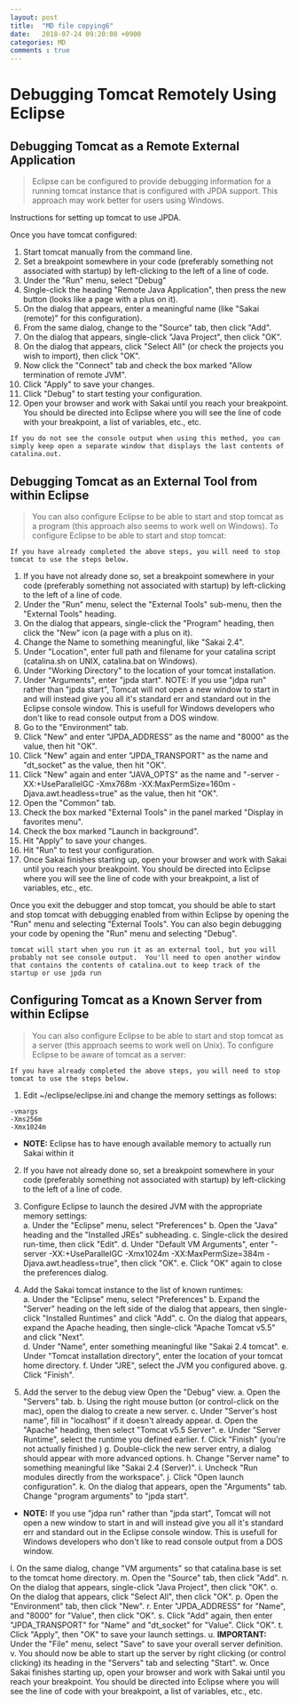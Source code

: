 ```yaml
---
layout: post
title:  "MD file copying6"
date:   2018-07-24 09:20:00 +0900
categories: MD
comments : true
---
```


# Debugging Tomcat Remotely Using Eclipse 

## Debugging Tomcat as a Remote External Application

 > Eclipse can be configured to provide debugging information for a running tomcat instance that is configured with JPDA support.  This approach may work better for users using Windows.  

Instructions for setting up tomcat to use JPDA.

Once you have tomcat configured:

1. Start tomcat manually from the command line.
2. Set a breakpoint somewhere in your code (preferably something not associated with startup) by left-clicking to the left of a line of code.
3. Under the "Run" menu, select "Debug"
4. Single-click the heading "Remote Java Application", then press the new button (looks like a page with a plus on it).
5. On the dialog that appears, enter a meaningful name (like "Sakai (remote)" for this configuration).
6. From the same dialog, change to the "Source" tab, then click "Add".
7. On the dialog that appears, single-click "Java Project", then click "OK".
8. On the dialog that appears, click "Select All" (or check the projects you wish to import), then click "OK".
9. Now click the "Connect" tab and check the box marked "Allow termination of remote JVM".
10. Click "Apply" to save your changes.
11. Click "Debug" to start testing your configuration.
12. Open your browser and work with Sakai until you reach your breakpoint.  You should be directed into Eclipse where you will see the line of code with your breakpoint, a list of variables, etc., etc.

```If you do not see the console output when using this method, you can simply keep open a separate window that displays the last contents of catalina.out.```

## Debugging Tomcat as an External Tool from within Eclipse

 > You can also configure Eclipse to be able to start and stop tomcat as a program (this approach also seems to work well on Windows).  To configure Eclipse to be able to start and stop tomcat:

```If you have already completed the above steps, you will need to stop tomcat to use the steps below.```

1. If you have not already done so, set a breakpoint somewhere in your code (preferably something not associated with startup) by left-clicking to the left of a line of code.
2. Under the "Run" menu, select the "External Tools" sub-menu, then the "External Tools" heading.
3. On the dialog that appears, single-click the "Program" heading, then click the "New" icon (a page with a plus on it).
4. Change the Name to something meaningful, like "Sakai 2.4".
5. Under "Location", enter full path and filename for your catalina script (catalina.sh on UNIX, catalina.bat on Windows).
6. Under "Working Directory" to the location of your tomcat installation.
7. Under "Arguments", enter "jpda start".	 NOTE: If you use "jdpa run" rather than "jpda start", Tomcat will not open a new window to start in and will instead give you all it's standard err and standard out in the Eclipse console window. This is usefull for Windows developers who don't like to read console output from a DOS window.
8. Go to the "Environment" tab.
9. Click "New" and enter "JPDA_ADDRESS" as the name and "8000" as the value, then hit "OK".
10. Click "New" again and enter "JPDA_TRANSPORT" as the name and "dt_socket" as the value, then hit "OK".
11. Click "New" again and enter "JAVA_OPTS" as the name and "-server -XX:+UseParallelGC -Xmx768m -XX:MaxPermSize=160m -Djava.awt.headless=true" as the value, then hit "OK".
12. Open the "Common" tab.
13. Check the box marked "External Tools" in the panel marked "Display in favorites menu".
14. Check the box marked "Launch in background".
15. Hit "Apply" to save your changes.
16. Hit "Run" to test your configuration.
17. Once Sakai finishes starting up, open your browser and work with Sakai until you reach your breakpoint. You should be directed into Eclipse where you will see the line of code with your breakpoint, a list of variables, etc., etc.

Once you exit the debugger and stop tomcat, you should be able to start and stop tomcat with debugging enabled from within Eclipse by opening the "Run" menu and selecting "External Tools".  You can also begin debugging your code by opening the "Run" menu and selecting "Debug".

```tomcat will start when you run it as an external tool, but you will probably not see console output.  You'll need to open another window that contains the contents of catalina.out to keep track of the startup or use jpda run```

## Configuring Tomcat as a Known Server from within Eclipse

 > You can also configure Eclipse to be able to start and stop tomcat as a server (this approach seems to work well on Unix).  To configure Eclipse to be aware of tomcat as a server:

```If you have already completed the above steps, you will need to stop tomcat to use the steps below.```

1. Edit ~/eclipse/eclipse.ini and change the memory settings as follows: 

```
-vmargs
-Xms256m
-Xmx1024m
```

 * <b>NOTE:</b> Eclipse has to have enough available memory to actually run Sakai within it

2. If you have not already done so, set a breakpoint somewhere in your code (preferably something not associated with startup) by left-clicking to the left of a line of code.

3. Configure Eclipse to launch the desired JVM with the appropriate memory settings:	 
 a. Under the "Eclipse" menu, select "Preferences"
 b. Open the "Java" heading and the "Installed JREs" subheading.
 c. Single-click the desired run-time, then click "Edit".
 d. Under "Default VM Arguments", enter "-server -XX:+UseParallelGC -Xmx1024m -XX:MaxPermSize=384m -Djava.awt.headless=true", then click "OK".
 e. Click "OK" again to close the preferences dialog.

4. Add the Sakai tomcat instance to the list of known runtimes:	 
 a. Under the "Eclipse" menu, select "Preferences"
 b. Expand the "Server" heading on the left side of the dialog that appears, then single-click "Installed Runtimes" and click "Add".
 c. On the dialog that appears, expand the Apache heading, then single-click "Apache Tomcat v5.5" and click "Next".\
 d. Under "Name", enter something meaningful like "Sakai 2.4 tomcat".
 e. Under "Tomcat installation directory", enter the location of your tomcat home directory.
 f. Under "JRE", select the JVM you configured above.
 g. Click "Finish".

5. Add the server to the debug view	 Open the "Debug" view.
 a. Open the "Servers" tab.
 b. Using the right mouse button (or control-click on the mac), open the dialog to create a new server.
 c. Under "Server's host name", fill in "localhost" if it doesn't already appear.
 d. Open the "Apache" heading, then select "Tomcat v5.5 Server".
 e. Under "Server Runtime", select the runtime you defined earlier.
 f. Click "Finish" (you're not actually finished  )
 g. Double-click the new server entry, a dialog should appear with more advanced options.
 h. Change "Server name" to something meaningful like "Sakai 2.4 (Server)".
 i. Uncheck "Run modules directly from the workspace".
 j. Click "Open launch configuration".
 k. On the dialog that appears, open the "Arguments" tab.  Change "program arguments" to "jpda start".		 
 
  * <b>NOTE:</b> If you use "jdpa run" rather than "jpda start", Tomcat will not open a new window to start in and will instead give you all it's standard err and standard out in the Eclipse console window. This is usefull for Windows developers who don't like to read console output from a DOS window.

 l. On the same dialog, change "VM arguments" so that catalina.base is set to the tomcat home directory.
 m. Open the "Source" tab, then click "Add".
 n. On the dialog that appears, single-click "Java Project", then click "OK".
 o. On the dialog that appears, click "Select All", then click "OK".
 p. Open the "Environment" tab, then click "New".
 r. Enter "JPDA_ADDRESS" for "Name", and "8000" for "Value", then click "OK".
 s. Click "Add" again, then enter "JPDA_TRANSPORT" for "Name" and "dt_socket" for "Value".  Click "OK".
 t. Click "Apply", then "OK" to save your launch settings.
 u. <b>IMPORTANT:</b>  Under the "File" menu, select "Save" to save your overall server definition.
 v. You should now be able to start up the server by right clicking (or control clicking) its heading in the "Servers" tab and selecting "Start".
 w. Once Sakai finishes starting up, open your browser and work with Sakai until you reach your breakpoint. You should be directed into Eclipse where you will see the line of code with your breakpoint, a list of variables, etc., etc.
 
